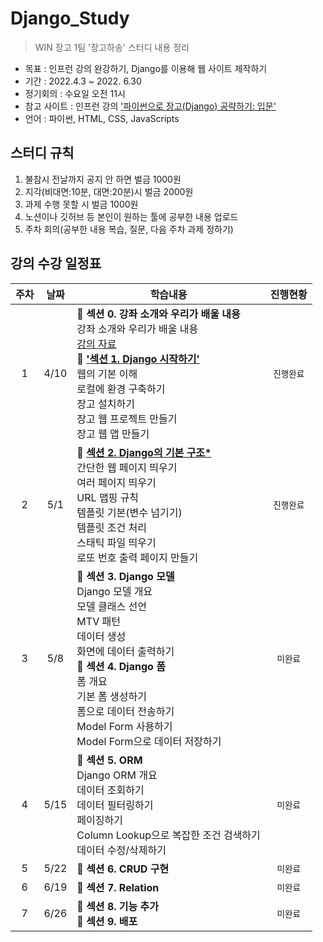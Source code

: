 # Django_Study
> WIN 장고 1팀 '장고하송' 스터디 내용 정리

* 목표 : 인프런 강의 완강하기, Django를 이용해 웹 사이트 제작하기
* 기간 : 2022.4.3 ~ 2022. 6.30
* 정기회의 : 수요일 오전 11시
* 참고 사이트 : 인프런 강의 ['파이썬으로 장고(Django) 공략하기: 입문'](https://www.inflearn.com/course/django-course/dashboard)
* 언어 : 파이썬, HTML, CSS, JavaScripts

## 스터디 규칙
1. 불참시 전날까지 공지 안 하면 벌금 1000원
2. 지각(비대면:10분, 대면:20분)시 벌금 2000원
3. 과제 수행 못할 시 벌금 1000원
4. 노션이나 깃허브 등 본인이 원하는 툴에 공부한 내용 업로드
5. 주차 회의(공부한 내용 복습, 질문, 다음 주차 과제 정하기)

## 강의 수강 일정표
주차 | 날짜 | 학습내용 | 진행현황 
:---:|:----:|----------|:-------:
1 | 4/10 | :seedling: **섹션 0. 강좌 소개와 우리가 배울 내용**</br>강좌 소개와 우리가 배울 내용 </br>[강의 자료](https://www.inflearn.com/course/django-course/lecture/17609) </br> :seedling: **['섹션 1. Django 시작하기'](https://github.com/ymj07168/Django_Study/blob/main/%EC%84%B9%EC%85%98%201.%20Django%20%EC%8B%9C%EC%9E%91%ED%95%98%EA%B8%B0.md)**</br>웹의 기본 이해</br>로컬에 환경 구축하기</br>장고 설치하기</br> 장고 웹 프로젝트 만들기 </br> 장고 웹 앱 만들기| `진행완료`
2 | 5/1 | :seedling: **[섹션 2. Django의 기본 구조*](https://github.com/ymj07168/Django_Study/blob/main/%EC%84%B9%EC%85%98%202.%20Django%EC%9D%98%20%EA%B8%B0%EB%B3%B8%20%EA%B5%AC%EC%A1%B0.md)**</br> 간단한 웹 페이지 띄우기 </br> 여러 페이지 띄우기</br> URL 맵핑 규칙 </br> 템플릿 기본(변수 넘기기) </br> 템플릿 조건 처리 </br> 스태틱 파일 띄우기 </br> 로또 번호 출력 페이지 만들기 | `진행완료`
3 | 5/8 | :seedling: **섹션 3. Django 모델** </br> Django 모델 개요 </br> 모델 클래스 선언 </br> MTV 패턴 </br> 데이터 생성 </br> 화면에 데이터 출력하기 </br> :seedling: **섹션 4. Django 폼** </br> 폼 개요 </br> 기본 폼 생성하기 </br> 폼으로 데이터 전송하기 </br> Model Form 사용하기 </br> Model Form으로 데이터 저장하기| `미완료`
 4 | 5/15 | :seedling: **섹션 5. ORM** </br> Django ORM 개요 </br> 데이터 조회하기 </br> 데이터 필터링하기 </br> 페이징하기 </br> Column Lookup으로 복잡한 조건 검색하기 </br> 데이터 수정/삭제하기 | `미완료`
5 | 5/22 | :seedling: **섹션 6. CRUD 구현** </br> | `미완료`
6 | 6/19 | :seedling: **섹션 7. Relation** </br> | `미완료`
7 | 6/26 | :seedling: **섹션 8. 기능 추가** </br> :seedling: **섹션 9. 배포** | `미완료`
